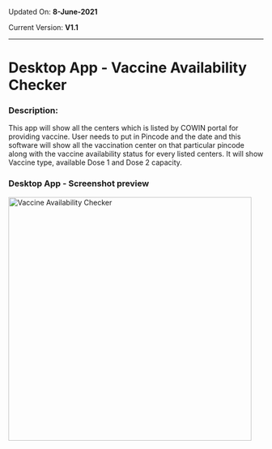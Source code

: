 Updated On: **8-June-2021**

Current Version: **V1.1**

-------------------------------

# Desktop App - Vaccine Availability Checker
 
### Description:
This app will show all the centers which is listed by COWIN portal for providing vaccine. User needs to put in Pincode and the date and this software will show all the 
vaccination center on that particular pincode along with the vaccine availability status for every listed centers. It will show Vaccine type, available Dose 1 and Dose 2 
capacity.

### Desktop App - Screenshot preview
<img src="https://github.com/aipythonIndia/GUI_Vaccine_availability/blob/main/Images_Icons/Vaccine_availability_checker_v1.1.PNG" alt="Vaccine Availability Checker" width="480" />
